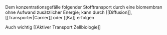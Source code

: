 Dem konzentrationsgefälle folgender Stofftransport durch eine biomembran ohne Aufwand zusätzlicher Energie; kann durch [[Diffusion]], [[Transporter|Carrier]] oder [[Ka]] erfolgen 

Auch wichtig
[[Aktiver Transport Zellbiologie]]